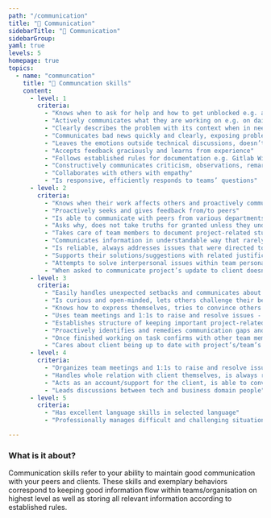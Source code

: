 ```yaml
---
path: "/communication"
title: "💬 Communication"
sidebarTitle: "💬 Communication"
sidebarGroup:
yaml: true
levels: 5
homepage: true
topics:
  - name: "communcation"
    title: "💬 Communcation skills"
    content:
      - level: 1
        criteria:
          - "Knows when to ask for help and how to get unblocked e.g. attempts to solve the issue themselves when stuck instead of asking for help immediately"
          - "Actively communicates what they are working on e.g. on daily updates"
          - "Clearly describes the problem with its context when in need for help"
          - "Communicates bad news quickly and clearly, exposing problems honestly and widely, doesn’t cover anything up"
          - "Leaves the emotions outside technical discussions, doesn’t let these influence the decisions"
          - "Accepts feedback graciously and learns from experience"
          - "Follows established rules for documentation e.g. Gitlab Wiki, GSuite"
          - "Constructively communicates criticism, observations, remarks"
          - "Collaborates with others with empathy"
          - "Is responsive, efficiently responds to teams’ questions"
      - level: 2
        criteria:
          - "Knows when their work affects others and proactively communicates the impact of status updates with those who most need to know"
          - "Proactively seeks and gives feedback from/to peers"
          - "Is able to communicate with peers from various departments, talks to non-technical stakeholders on appropriate level of abstraction"
          - "Asks why, does not take truths for granted unless they understand exactly where they are coming from and what they stand for"
          - "Takes care of team members to document project-related stuff in correct places e.g. Gitlab Wiki, GSuite"
          - "Communicates information in understandable way that rarely requires further explanations"
          - "Is reliable, always addresses issues that were directed to them e.g. addresses the issues immediately or lets others know about unavailability and gets back to issue when possible"
          - "Supports their solutions/suggestions with related justification"
          - "Attempts to solve interpersonal issues within team personally e.g. attempts to get on well with teammate herself/himself rather than immediately reporting problem to PM"
          - "When asked to communicate project’s update to client doesn’t hesitate and handles the task with ease"
      - level: 3
        criteria:
          - "Easily handles unexpected setbacks and communicates about them early and clearly"
          - "Is curious and open-minded, lets others challenge their beliefs and confront ideas to reach the common goal"
          - "Knows how to express themselves, tries to convince others of their points but is open-minded to change stance"
          - "Uses team meetings and 1:1s to raise and resolve issues - actively participates in those meetings"
          - "Establishes structure of keeping important project-related information in correct places e.g. keeps such notes in gSuite or pinned items in Slack etc."
          - "Proactively identifies and remedies communication gaps and issues e.g. notices that there is a trouble with communication between developers and suggests to keep whole communication in shared Slack channels"
          - "Once finished working on task confirms with other team members that everything is correct and works as expected"
          - "Cares about client being up to date with project’s/team’s progress e.g. takes the initiative to let client know about some important issue"
      - level: 4
        criteria:
          - "Organizes team meetings and 1:1s to raise and resolve issues whenever they notice complex issues to be resolved"
          - "Handles whole relation with client themselves, is always responsive to their needs and questions"
          - "Acts as an account/support for the client, is able to convince the client towards particular solution"
          - "Leads discussions between tech and business domain people"
      - level: 5
        criteria:
          - "Has excellent language skills in selected language"
          - "Professionally manages difficult and challenging situations with client and is able to say no to the client in elegant way with thorough justification"

---
```


### What is it about?
Communication skills refer to your ability to maintain good communication with your peers and clients. These skills and exemplary behaviors correspond to keeping good information flow within teams/organisation on highest level as well as storing all relevant information according to established rules.
